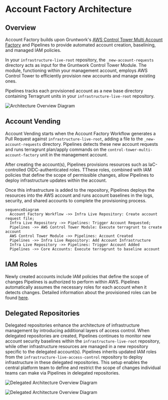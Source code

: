 # Account Factory Architecture

## Overview

Account Factory builds upon Gruntwork's [AWS Control Tower Multi Account Factory](/reference/modules/terraform-aws-control-tower/control-tower-multi-account-factory/) and Pipelines to provide automated account creation, baselining, and managed IAM policies.

In your `infrastructure-live-root` repository, the `_new-account-requests` directory acts as input for the Gruntwork Control Tower Module. The module, functioning within your management account, employs AWS Control Tower to efficiently provision new accounts and manage existing ones.

Pipelines tracks each provisioned account as a new base directory containing Terragrunt units in your `infrastructure-live-root` repository.

![Architecture Overview Diagram](/img/accountfactory/architecture.png)

## Account Vending

Account Vending starts when the Account Factory Workflow generates a Pull Request against `infrastructure-live-root`, adding a file to the `_new-account-requests` directory. Pipelines detects these new account requests and runs terragrunt plan/apply commands on the `control-tower-multi-account-factory` unit in the management account.

After creating the account(s), Pipelines provisions resources such as IaC-controlled OIDC-authenticated roles. TThese roles, combined with IAM policies that define the scope of permissible changes, allow Pipelines to deploy infrastructure updates within the account.

Once this infrastructure is added to the repository, Pipelines deploys the resources into the AWS account and runs account baselines in the logs, security, and shared accounts to complete the provisioning process.

```mermaid
sequenceDiagram
  Account Factory Workflow ->> Infra Live Repository: Create account request file;
  Infra Live Repository ->> Pipelines: Trigger Account Requested;
  Pipelines ->> AWS Control Tower Module: Execute terragrunt to create account
  AWS Control Tower Module ->> Pipelines: Account Created
  Pipelines ->> Infra Live Repository: Add Account Infrastructure
  Infra Live Repository ->> Pipelines: Trigger Account Added
  Pipelines ->> Core Accounts: Execute terragrunt to baseline account
```
## IAM Roles

Newly created accounts include IAM policies that define the scope of changes Pipelines is authorized to perform within AWS. Pipelines automatically assumes the necessary roles for each account when it detects changes. Detailed information about the provisioned roles can be found [here](/2.0/docs/pipelines/architecture/security-controls#roles-provisioned-by-devops-foundations).

## Delegated Repositories

Delegated repositories enhance the architecture of infrastructure management by introducing additional layers of access control. When delegated repositories are created, Pipelines continues to monitor new account security baselines within the `infrastructure-live-root` repository, while other infrastructure resources are managed in a new repository specific to the delegated account(s). Pipelines inherits updated IAM roles from the `infrastructure-live-access-control` repository to deploy infrastructure in these delegated repositories. This setup enables the central platform team to define and restrict the scope of changes individual teams can make via Pipelines in delegated repositories.

![Delegated Architecture Overview Diagram](/img/accountfactory/delegated-architecture.png)


![Delegated Architecture Overview Diagram](/img/accountfactory/delegated-architecture.png)
